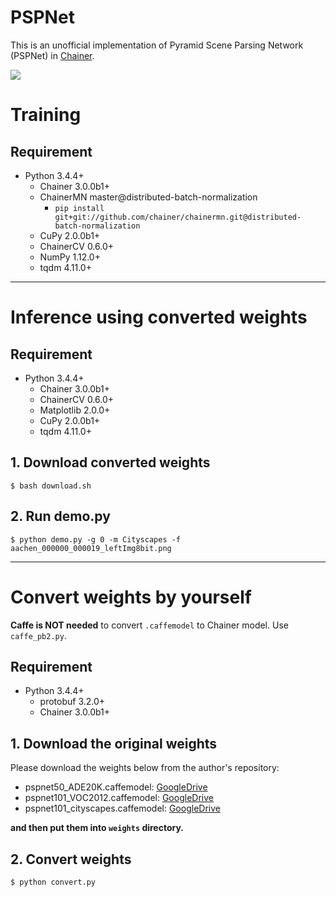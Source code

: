 PSPNet
======

This is an unofficial implementation of Pyramid Scene Parsing Network (PSPNet) in [Chainer](https://github.com/chainer/chainer).

![](https://github.com/mitmul/chainer-pspnet/wiki/images/demoVideo.gif)

# Training

## Requirement

- Python 3.4.4+
    - Chainer 3.0.0b1+
    - ChainerMN master@distributed-batch-normalization
        - `pip install git+git://github.com/chainer/chainermn.git@distributed-batch-normalization`
    - CuPy 2.0.0b1+
    - ChainerCV 0.6.0+
    - NumPy 1.12.0+
    - tqdm 4.11.0+

---

# Inference using converted weights

## Requirement

- Python 3.4.4+
    - Chainer 3.0.0b1+
    - ChainerCV 0.6.0+
    - Matplotlib 2.0.0+
    - CuPy 2.0.0b1+
    - tqdm 4.11.0+

## 1. Download converted weights

```
$ bash download.sh
```

## 2. Run demo.py

```
$ python demo.py -g 0 -m Cityscapes -f aachen_000000_000019_leftImg8bit.png
```

---

# Convert weights by yourself

**Caffe is NOT needed** to convert `.caffemodel` to Chainer model. Use `caffe_pb2.py`.

## Requirement

- Python 3.4.4+
    - protobuf 3.2.0+
    - Chainer 3.0.0b1+

## 1. Download the original weights

Please download the weights below from the author's repository:

- pspnet50\_ADE20K.caffemodel: [GoogleDrive](https://drive.google.com/open?id=0BzaU285cX7TCN1R3QnUwQ0hoMTA)
- pspnet101\_VOC2012.caffemodel: [GoogleDrive](https://drive.google.com/open?id=0BzaU285cX7TCNVhETE5vVUdMYk0)
- pspnet101\_cityscapes.caffemodel: [GoogleDrive](https://drive.google.com/open?id=0BzaU285cX7TCT1M3TmNfNjlUeEU)

**and then put them into `weights` directory.**

## 2. Convert weights

```
$ python convert.py
```
